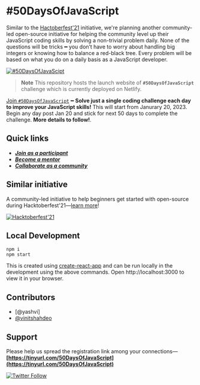# #50DaysOfJavaScript

Similar to the [Hactoberfest'21](https://vinitshahdeo.dev/hacktoberfest-2021) initiative, we're planning another community-led open-source initiative for helping the community level up their JavaScript coding skills by solving a non-trivial problem daily. None of the questions will be tricks ━ you don’t have to worry about handling big integers or knowing how to balance a red-black tree. Every problem will be based on what you do on a daily basis as a JavaScript developer.

[![#50DaysOfJavaScipt](https://badgen.net/badge/%23/50DaysOfJavaScript?&scale=1.3)](https://tinyurl.com/50DaysOfJavaScript)

> **Note** This repository hosts the launch website of **`#50DaysOfJavaScript`** challenge which is currently deployed on Netlify.

[Join `#50DaysOfJavaScript`](https://tinyurl.com/50DaysOfJavaScript) ━ **Solve just a single coding challenge each day to improve your JavaScript skills!** This will start from Janurary 20, 2023. Begin any day post Jan 20 and stick for next 50 days to complete the challenge. **More details to follow!**.

## Quick links

- ***[Join as a participant](https://forms.gle/83ZKpF4S5VEqNG6P8)***
- ***[Become a mentor](https://forms.gle/zGHWps1t7heYbcrP7)***
- ***[Collaborate as a community](https://forms.gle/oQAFMDofBtjeawhp8)***

## Similar initiative

A community-led initiative to help beginners get started with open-source during Hacktoberfest'21—[learn more](https://vinitshahdeo.dev/hacktoberfest-2021)!

[![Hacktoberfest'21](https://github-readme-stats.vercel.app/api/pin/?username=vinitshahdeo&repo=Hacktoberfest2021&theme=nord)](https://github.com/vinitshahdeo/Hacktoberfest2021)

## Local Development

```terminal
npm i
npm start
```

This is created using [create-react-app](create-react-app) and can be run locally in the development using the above commands. Open http://localhost:3000 to view it in your browser.

## Contributors

- [@yashvi]
- [@vinitshahdeo](https://github.com/vinitshahdeo)


## Support

Please help us spread the registration link among your connections—**[https://tinyurl.com/50DaysOfJavaScript](https://tinyurl.com/50DaysOfJavaScript)**

[![Twitter Follow](https://img.shields.io/twitter/follow/Vinit_Shahdeo?style=social)](https://twitter.com/Vinit_Shahdeo)
